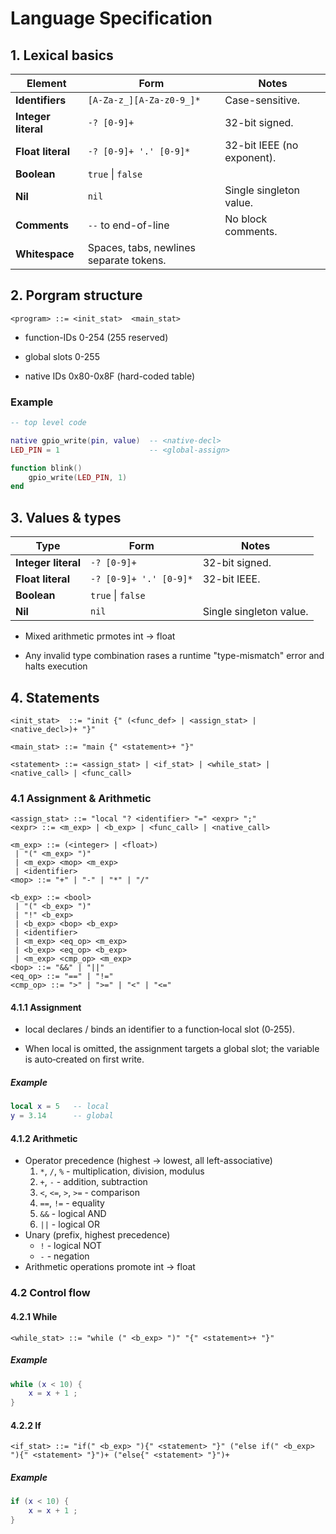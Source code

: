 # Language Specification

## 1. Lexical basics
| Element             | Form                                    | Notes                      |
| ------------------- | --------------------------------------- | -------------------------- |
| **Identifiers**     | `[A-Za-z_][A-Za-z0-9_]*`                | Case-sensitive.            |
| **Integer literal** | `-? [0-9]+`                             | 32-bit signed.             |
| **Float literal**   | `-? [0-9]+ '.' [0-9]*`                  | 32-bit IEEE (no exponent). |
| **Boolean**         | `true` \| `false`                       |                            |
| **Nil**             | `nil`                                   | Single singleton value.    |
| **Comments**        | `--` to end-of-line                     | No block comments.         |
| **Whitespace**      | Spaces, tabs, newlines separate tokens. |                            |

## 2. Porgram structure
```BNF
<program> ::= <init_stat>  <main_stat>
```
* function-IDs 0-254 (255 reserved)

* global slots 0-255

* native IDs 0x80-0x8F (hard-coded table)

### Example
```lua
-- top level code

native gpio_write(pin, value)  -- <native-decl>
LED_PIN = 1                    -- <global-assign>

function blink()
    gpio_write(LED_PIN, 1)
end
```

## 3. Values & types

| **Type**            | **Form**                                | **Notes**                  |
| ------------------- | --------------------------------------- | -------------------------- |
| **Integer literal** | `-? [0-9]+`                             | 32-bit signed.             |
| **Float literal**   | `-? [0-9]+ '.' [0-9]*`                  | 32-bit IEEE.               |
| **Boolean**         | `true` \| `false`                       |                            |
| **Nil**             | `nil`                                   | Single singleton value.    |

* Mixed arithmetic prmotes int -> float

* Any invalid type combination rases a runtime "type-mismatch" error and halts execution

## 4. Statements
```BNF
<init_stat>  ::= "init {" (<func_def> | <assign_stat> | <native_decl>)+ "}"

<main_stat> ::= "main {" <statement>+ "}"

<statement> ::= <assign_stat> | <if_stat> | <while_stat> | <native_call> | <func_call>

```

### 4.1 Assignment & Arithmetic
```BNF
<assign_stat> ::= "local "? <identifier> "=" <expr> ";"
<expr> ::= <m_exp> | <b_exp> | <func_call> | <native_call>

<m_exp> ::= (<integer> | <float>) 
 | "(" <m_exp> ")" 
 | <m_exp> <mop> <m_exp> 
 | <identifier>
<mop> ::= "+" | "-" | "*" | "/"

<b_exp> ::= <bool>
 | "(" <b_exp> ")"
 | "!" <b_exp>
 | <b_exp> <bop> <b_exp>
 | <identifier>
 | <m_exp> <eq_op> <m_exp>
 | <b_exp> <eq_op> <b_exp>
 | <m_exp> <cmp_op> <m_exp>
<bop> ::= "&&" | "||"
<eq_op> ::= "==" | "!="
<cmp_op> ::= ">" | ">=" | "<" | "<="
```

#### 4.1.1 Assignment
* local declares / binds an identifier to a function‑local slot (0‑255).

* When local is omitted, the assignment targets a global slot; the variable is auto‑created on first write.

##### Example
```lua
local x = 5   -- local
y = 3.14      -- global
```

#### 4.1.2 Arithmetic
* Operator precedence (highest -> lowest, all left-associative)
    1. ```*```, ```/```, ```%``` - multiplication, division, modulus
    2. ```+```, ```-``` - addition, subtraction
    3. ```<```, ```<=```, ```>```, ```>=``` - comparison
    4. ```==```, ```!=``` - equality
    5. ```&&``` - logical AND
    6. ```||``` - logical OR
* Unary (prefix, highest precedence)
    * ```!``` - logical NOT
    * ```-``` - negation
* Arithmetic operations promote int -> float

### 4.2 Control flow
#### 4.2.1 While
```BNF
<while_stat> ::= "while (" <b_exp> ")" "{" <statement>+ "}"
```
##### Example
```lua
while (x < 10) {
    x = x + 1 ;
}
```
#### 4.2.2 If
```BNF
<if_stat> ::= "if(" <b_exp> "){" <statement> "}" ("else if(" <b_exp> "){" <statement> "}")+ ("else{" <statement> "}")+
```
##### Example
```lua
if (x < 10) {
    x = x + 1 ;
}
```



